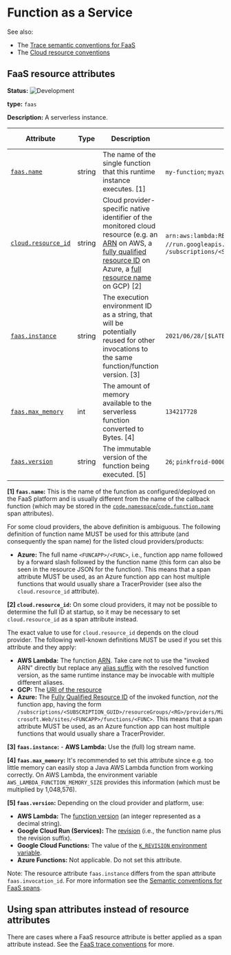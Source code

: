 <!--- Hugo front matter used to generate the website version of this page:
linkTitle: FaaS
--->

# Function as a Service

See also:

- The [Trace semantic conventions for FaaS](/docs/faas/faas-spans.md)
- The [Cloud resource conventions](cloud.md)

## FaaS resource attributes

<!-- semconv entity.faas -->
<!-- NOTE: THIS TEXT IS AUTOGENERATED. DO NOT EDIT BY HAND. -->
<!-- see templates/registry/markdown/snippet.md.j2 -->
<!-- prettier-ignore-start -->
<!-- markdownlint-capture -->
<!-- markdownlint-disable -->


**Status:** ![Development](https://img.shields.io/badge/-development-blue)

**type:** `faas`

**Description:** A serverless instance.

| Attribute  | Type | Description  | Examples  | [Requirement Level](https://opentelemetry.io/docs/specs/semconv/general/attribute-requirement-level/) | Stability |
|---|---|---|---|---|---|
| [`faas.name`](/docs/attributes-registry/faas.md) | string | The name of the single function that this runtime instance executes. [1] | `my-function`; `myazurefunctionapp/some-function-name` | `Required` | ![Development](https://img.shields.io/badge/-development-blue) |
| [`cloud.resource_id`](/docs/attributes-registry/cloud.md) | string | Cloud provider-specific native identifier of the monitored cloud resource (e.g. an [ARN](https://docs.aws.amazon.com/general/latest/gr/aws-arns-and-namespaces.html) on AWS, a [fully qualified resource ID](https://learn.microsoft.com/rest/api/resources/resources/get-by-id) on Azure, a [full resource name](https://google.aip.dev/122#full-resource-names) on GCP) [2] | `arn:aws:lambda:REGION:ACCOUNT_ID:function:my-function`; `//run.googleapis.com/projects/PROJECT_ID/locations/LOCATION_ID/services/SERVICE_ID`; `/subscriptions/<SUBSCRIPTION_GUID>/resourceGroups/<RG>/providers/Microsoft.Web/sites/<FUNCAPP>/functions/<FUNC>` | `Recommended` | ![Development](https://img.shields.io/badge/-development-blue) |
| [`faas.instance`](/docs/attributes-registry/faas.md) | string | The execution environment ID as a string, that will be potentially reused for other invocations to the same function/function version. [3] | `2021/06/28/[$LATEST]2f399eb14537447da05ab2a2e39309de` | `Recommended` | ![Development](https://img.shields.io/badge/-development-blue) |
| [`faas.max_memory`](/docs/attributes-registry/faas.md) | int | The amount of memory available to the serverless function converted to Bytes. [4] | `134217728` | `Recommended` | ![Development](https://img.shields.io/badge/-development-blue) |
| [`faas.version`](/docs/attributes-registry/faas.md) | string | The immutable version of the function being executed. [5] | `26`; `pinkfroid-00002` | `Recommended` | ![Development](https://img.shields.io/badge/-development-blue) |

**[1] `faas.name`:** This is the name of the function as configured/deployed on the FaaS
platform and is usually different from the name of the callback
function (which may be stored in the
[`code.namespace`/`code.function.name`](/docs/general/attributes.md#source-code-attributes)
span attributes).

For some cloud providers, the above definition is ambiguous. The following
definition of function name MUST be used for this attribute
(and consequently the span name) for the listed cloud providers/products:

- **Azure:**  The full name `<FUNCAPP>/<FUNC>`, i.e., function app name
  followed by a forward slash followed by the function name (this form
  can also be seen in the resource JSON for the function).
  This means that a span attribute MUST be used, as an Azure function
  app can host multiple functions that would usually share
  a TracerProvider (see also the `cloud.resource_id` attribute).

**[2] `cloud.resource_id`:** On some cloud providers, it may not be possible to determine the full ID at startup,
so it may be necessary to set `cloud.resource_id` as a span attribute instead.

The exact value to use for `cloud.resource_id` depends on the cloud provider.
The following well-known definitions MUST be used if you set this attribute and they apply:

- **AWS Lambda:** The function [ARN](https://docs.aws.amazon.com/general/latest/gr/aws-arns-and-namespaces.html).
  Take care not to use the "invoked ARN" directly but replace any
  [alias suffix](https://docs.aws.amazon.com/lambda/latest/dg/configuration-aliases.html)
  with the resolved function version, as the same runtime instance may be invocable with
  multiple different aliases.
- **GCP:** The [URI of the resource](https://cloud.google.com/iam/docs/full-resource-names)
- **Azure:** The [Fully Qualified Resource ID](https://docs.microsoft.com/rest/api/resources/resources/get-by-id) of the invoked function,
  *not* the function app, having the form
  `/subscriptions/<SUBSCRIPTION_GUID>/resourceGroups/<RG>/providers/Microsoft.Web/sites/<FUNCAPP>/functions/<FUNC>`.
  This means that a span attribute MUST be used, as an Azure function app can host multiple functions that would usually share
  a TracerProvider.

**[3] `faas.instance`:** - **AWS Lambda:** Use the (full) log stream name.

**[4] `faas.max_memory`:** It's recommended to set this attribute since e.g. too little memory can easily stop a Java AWS Lambda function from working correctly. On AWS Lambda, the environment variable `AWS_LAMBDA_FUNCTION_MEMORY_SIZE` provides this information (which must be multiplied by 1,048,576).

**[5] `faas.version`:** Depending on the cloud provider and platform, use:

- **AWS Lambda:** The [function version](https://docs.aws.amazon.com/lambda/latest/dg/configuration-versions.html)
  (an integer represented as a decimal string).
- **Google Cloud Run (Services):** The [revision](https://cloud.google.com/run/docs/managing/revisions)
  (i.e., the function name plus the revision suffix).
- **Google Cloud Functions:** The value of the
  [`K_REVISION` environment variable](https://cloud.google.com/functions/docs/env-var#runtime_environment_variables_set_automatically).
- **Azure Functions:** Not applicable. Do not set this attribute.

<!-- markdownlint-restore -->
<!-- prettier-ignore-end -->
<!-- END AUTOGENERATED TEXT -->
<!-- endsemconv -->

Note: The resource attribute `faas.instance` differs from the span attribute `faas.invocation_id`. For more information see the [Semantic conventions for FaaS spans](/docs/faas/faas-spans.md#difference-between-invocation-and-instance).

## Using span attributes instead of resource attributes

There are cases where a FaaS resource attribute is better applied as a span
attribute instead.
See the [FaaS trace conventions](/docs/faas/faas-spans.md) for more.
